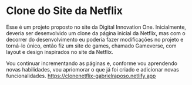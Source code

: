# Clone do Site da Netflix

Esse é um projeto proposto no site da Digital Innovation One. Inicialmente, deveria ser desenvolvido um clone da página inicial da Netflix, mas com o decorrer do desenvolvimento eu poderia fazer modificações no projeto e torná-lo único, então fiz um site de games, chamado Gameverse, com layout e design inspirados no site da Netflix.

Vou continuar incrementando as páginas e, conforme vou aprendendo novas habilidades, vou apriomorar o que já foi criado e adicionar novas funcionalidades.
https://clonenetflix-gabrielraposo.netlify.app
